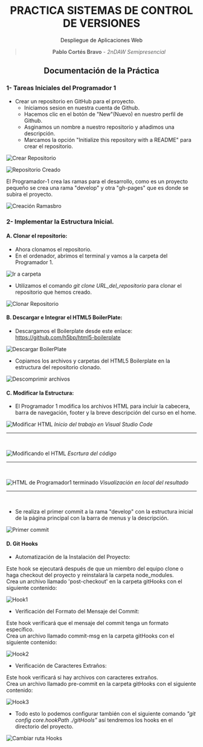 <center>

# PRACTICA SISTEMAS DE CONTROL DE VERSIONES

Despliegue de Aplicaciones Web

> **Pablo Cortés Bravo** - _2nDAW Semipresencial_

## Documentación de la Práctica

</center>

### 1- Tareas Iniciales del Programador 1</br>

- Crear un repositorio en GitHub para el proyecto.</br>
  - Iniciamos sesion en nuestra cuenta de Github.</br>
  - Hacemos clic en el botón de "New"(Nuevo) en nuestro perfil de Github.</br>
  - Asginamos un nombre a nuestro repositorio y añadimos una descripción.</br>
  - Marcamos la opción "Initialize this repository with a README" para crear el repositorio.</br>

![Crear Repositorio](./doc/img/Captura%20desde%202023-11-05%2012-00-53.png)

![Repositorio Creado](./doc/img/Captura%20desde%202023-11-05%2012-02-07.png)

El Programador-1 crea las ramas para el desarrollo, como es un proyecto pequeño se crea una rama "develop" y otra "gh-pages" que es donde se subira el proyecto.

![Creación Ramas](./doc/img/Captura%20desde%202023-11-06%2019-33-27.png)bro

### 2- Implementar la Estructura Inicial.

#### A. Clonar el repositorio:

- Ahora clonamos el repositorio.</br>
- En el ordenador, abrimos el terminal y vamos a la carpeta del Programador 1.</br>

![Ir a carpeta](./doc/img/Captura%20desde%202023-11-05%2012-07-47.png)

- Utilizamos el comando _git clone URL_del_repositorio_ para clonar el repositorio que hemos creado.</br>

![Clonar Repositorio](./doc/img/Captura%20desde%202023-11-05%2012-08-42.png)

#### B. Descargar e Integrar el HTML5 BoilerPlate:

- Descargamos el Boilerplate desde este enlace: <https://github.com/h5bp/html5-boilerplate>

![Descargar BoilerPlate](./doc/img/Captura%20desde%202023-11-05%2012-13-52.png)

- Copiamos los archivos y carpetas del HTML5 Boilerplate en la estructura del repositorio clonado.

![Descomprimir archivos](./doc/img/Captura%20desde%202023-11-05%2012-18-55.png)

#### C. Modificar la Estructura:

- El Programador 1 modifica los archivos HTML para incluir la cabecera, barra de navegación, footer y la breve descripción del curso en el home.

![Modificar HTML](./doc/img/Captura%20desde%202023-11-05%2012-30-13.png)
_Inicio del trabajo en Visual Studio Code_

<hr></br>

![Modificando el HTML](./doc/img/Captura%20desde%202023-11-05%2019-41-14.png)
_Escrtura del código_

<hr></br>

![HTML de Programador1 terminado](./doc/img/Captura%20desde%202023-11-05%2020-54-55.png)
_Visualización en local del resultado_

<hr></br>

- Se realiza el primer commit a la rama "develop" con la estructura inicial de la página principal con la barra de menus y la descripción.

![Primer commit](./doc/img/Captura%20desde%202023-11-06%2020-39-19.png)

#### D. Git Hooks

- Automatización de la Instalación del Proyecto:

Este hook se ejecutará después de que un miembro del equipo clone o haga checkout del proyecto y reinstalará la carpeta node_modules.</br> Crea un archivo llamado 'post-checkout' en la carpeta gitHooks con el siguiente contenido:

![Hook1](./doc/img/Captura%20desde%202023-11-05%2021-27-18.png)

- Verificación del Formato del Mensaje del Commit:

Este hook verificará que el mensaje del commit tenga un formato específico.</br>
Crea un archivo llamado commit-msg en la carpeta gitHooks con el siguiente contenido:

![Hook2](./doc/img/Captura%20desde%202023-11-05%2021-28-28.png)

- Verificación de Caracteres Extraños:

Este hook verificará si hay archivos con caracteres extraños.</br>Crea un archivo llamado pre-commit en la carpeta gitHooks con el siguiente contenido:

![Hook3](./doc/img/Captura%20desde%202023-11-05%2021-28-47.png)

- Todo esto lo podemos configurar también con el siguiente comando *"git config core.hookPath ./gitHools"* así tendremos los hooks en el directorio del proyecto.

![Cambiar ruta Hooks](./doc/img/Captura%20desde%202023-11-06%2022-56-18.png)